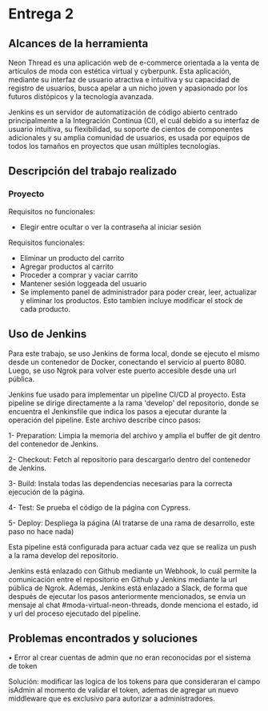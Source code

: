 # Entrega 2

## Alcances de la herramienta

Neon Thread es una aplicación web de e-commerce orientada a la venta de artículos de moda con estética virtual y cyberpunk. Esta aplicación, mediante su interfaz de usuario atractiva e intuitiva y su capacidad de registro de usuarios, busca apelar a un nicho joven y apasionado por los futuros distópicos y la tecnología avanzada.

Jenkins es un servidor de automatización de código abierto centrado principalmente a la Integración Continua (CI), el cuál debido a su interfaz de usuario intuitiva, su flexibilidad, su soporte de cientos de componentes adicionales y su amplia comunidad de usuarios, es usada por equipos de todos los tamaños en proyectos que usan múltiples tecnologías.

## Descripción del trabajo realizado

### Proyecto

Requisitos no funcionales:
- Elegir entre ocultar o ver la contraseña al iniciar sesión

Requisitos funcionales:
- Eliminar un producto del carrito
- Agregar productos al carrito
- Proceder a comprar y vaciar carrito
- Mantener sesión loggeada del usuario
- Se implemento panel de administrador para poder crear, leer, actualizar y eliminar los productos. Esto tambien incluye modificar el stock de cada producto.

## Uso de Jenkins

Para este trabajo, se uso Jenkins de forma local, donde se ejecuto el mismo desde un contenedor de Docker, conectando el servicio al puerto 8080. Luego, se uso Ngrok para volver este puerto accesible desde una url pública.

Jenkins fue usado para implementar un pipeline CI/CD al proyecto. Esta pipeline se dirige directamente a la rama 'develop' del repositorio, donde se encuentra el Jenkinsfile que indica los pasos a ejecutar durante la operación del pipeline. Este archivo describe cinco pasos:

1- Preparation: Limpia la memoria del archivo y amplia el buffer de git dentro del contenedor de Jenkins.

2- Checkout: Fetch al repositorio para descargarlo dentro del contenedor de Jenkins.

3- Build: Instala todas las dependencias necesarias para la correcta ejecución de la página.

4- Test: Se prueba el código de la página con Cypress.

5- Deploy: Despliega la página (Al tratarse de una rama de desarrollo, este paso no hace nada)

Esta pipeline está configurada para actuar cada vez que se realiza un push a la rama develop del repositorio.

Jenkins está enlazado con Github mediante un Webhook, lo cuál permite la comunicación entre el repositorio en Github y Jenkins mediante la url pública de Ngrok. Además, Jenkins está enlazado a Slack, de forma que después de ejecutar los pasos anteriormente mencionados, se envia un mensaje al chat #moda-virtual-neon-threads, donde menciona el estado, id y url del proceso ejecutado del pipeline.

## Problemas encontrados y soluciones
• Error al crear cuentas de admin que no eran reconocidas por el sistema de token

Solución: modificar las logica de los tokens para que consideraran el campo isAdmin al momento de validar el token, ademas de agregar un nuevo middleware que es exclusivo para autorizar a administradores.
